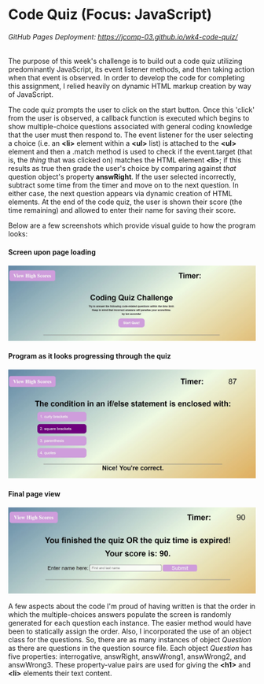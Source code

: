 # Code Quiz (Focus: JavaScript)
###### GitHub Pages Deployment: https://jcomp-03.github.io/wk4-code-quiz/

The purpose of this week's challenge is to build out a code quiz utilizing predominantly JavaScript, its event listener methods, and then taking action when that event is observed. In order to develop the code for completing this assignment, I relied heavily on dynamic HTML markup creation by way of JavaScript.

The code quiz prompts the user to click on the start button. Once this 'click' from the user is observed, a callback function is executed which begins to show multiple-choice questions associated with general coding knowledge that the user must then respond to. The event listener for the user selecting a choice (i.e. an **\<li\>** element within a **\<ul\>** list) is attached to the **\<ul\>** element and then a .match method is used to check if the event.target (that is, the *thing* that was clicked on) matches the HTML element **\<li\>**; if this results as true then grade the user's choice by comparing against *that* question object's property __answRight__. If the user selected incorrectly, subtract some time from the timer and move on to the next question. In either case, the next question appears via dynamic creation of HTML elements. At the end of the code quiz, the user is shown their score (the time remaining) and allowed to enter their name for saving their score.

Below are a few screenshots which provide visual guide to how the program looks:

#### Screen upon page loading
![Screen on loading](/assets/images/capture-front-page.JPG)


#### Program as it looks progressing through the quiz
![Screen midway through the program](/assets/images/capture-choice-progression.JPG)

#### Final page view
![Final page display](/assets/images/capture-final-page.JPG)

A few aspects about the code I'm proud of having written is that the order in which the multiple-choices answers populate the screen is randomly generated for each question each instance. The easier method would have been to statically assign the order. Also, I incorporated the use of an object class for the questions. So, there are as many instances of object *Question* as there are questions in the question source file. Each object *Question* has five properties: interrogative, answRight, answWrong1, answWrong2, and answWrong3. These property-value pairs are used for giving the **\<h1\>** and **\<li\>** elements their text content.
